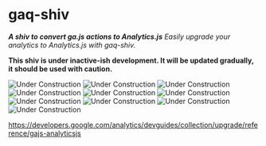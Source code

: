 # gaq-shiv
_**A shiv to convert ga.js actions to Analytics.js** Easily upgrade your analytics to Analytics.js with gaq-shiv._

**This shiv is under inactive-ish development. It will be updated gradually, it should be used with caution.**

![Under Construction](https://raw.github.com/Xavdidtheshadow/xavdidtheshadow.github.com/a3aeb3434d811d34fab6b13ddc941141ba0ebf45/img/under-construction.gif)
![Under Construction](https://raw.github.com/Xavdidtheshadow/xavdidtheshadow.github.com/a3aeb3434d811d34fab6b13ddc941141ba0ebf45/img/under-construction.gif)
![Under Construction](https://raw.github.com/Xavdidtheshadow/xavdidtheshadow.github.com/a3aeb3434d811d34fab6b13ddc941141ba0ebf45/img/under-construction.gif)
![Under Construction](https://raw.github.com/Xavdidtheshadow/xavdidtheshadow.github.com/a3aeb3434d811d34fab6b13ddc941141ba0ebf45/img/under-construction.gif)
![Under Construction](https://raw.github.com/Xavdidtheshadow/xavdidtheshadow.github.com/a3aeb3434d811d34fab6b13ddc941141ba0ebf45/img/under-construction.gif)
![Under Construction](https://raw.github.com/Xavdidtheshadow/xavdidtheshadow.github.com/a3aeb3434d811d34fab6b13ddc941141ba0ebf45/img/under-construction.gif)
![Under Construction](https://raw.github.com/Xavdidtheshadow/xavdidtheshadow.github.com/a3aeb3434d811d34fab6b13ddc941141ba0ebf45/img/under-construction.gif)
![Under Construction](https://raw.github.com/Xavdidtheshadow/xavdidtheshadow.github.com/a3aeb3434d811d34fab6b13ddc941141ba0ebf45/img/under-construction.gif)
![Under Construction](https://raw.github.com/Xavdidtheshadow/xavdidtheshadow.github.com/a3aeb3434d811d34fab6b13ddc941141ba0ebf45/img/under-construction.gif)
![Under Construction](https://raw.github.com/Xavdidtheshadow/xavdidtheshadow.github.com/a3aeb3434d811d34fab6b13ddc941141ba0ebf45/img/under-construction.gif)

<https://developers.google.com/analytics/devguides/collection/upgrade/reference/gajs-analyticsjs>
